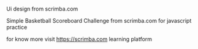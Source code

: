 Ui design from scrimba.com

Simple Basketball Scoreboard Challenge from scrimba.com for javascript practice

for know more visit https://scrimba.com learning platform